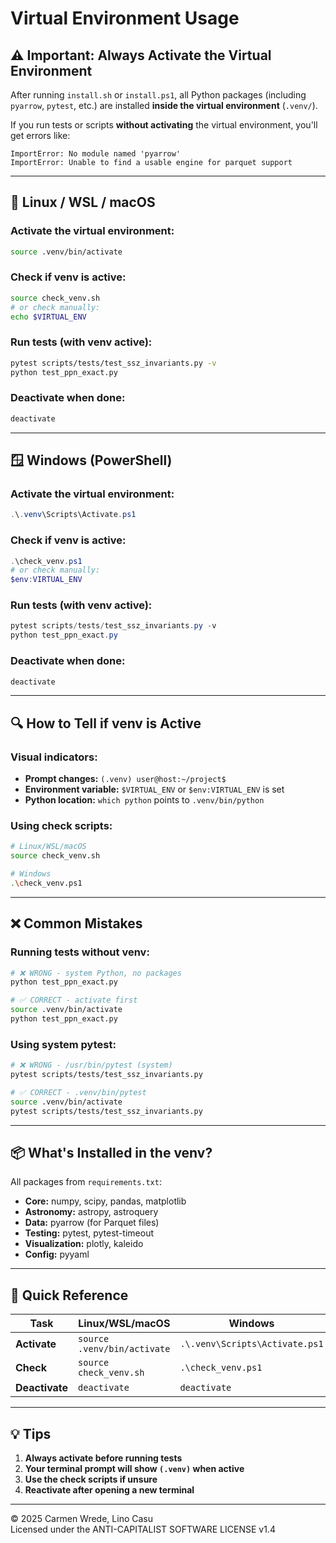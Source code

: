 # Virtual Environment Usage

## ⚠️ Important: Always Activate the Virtual Environment

After running `install.sh` or `install.ps1`, all Python packages (including `pyarrow`, `pytest`, etc.) are installed **inside the virtual environment** (`.venv/`).

If you run tests or scripts **without activating** the virtual environment, you'll get errors like:

```
ImportError: No module named 'pyarrow'
ImportError: Unable to find a usable engine for parquet support
```

---

## 🐧 Linux / WSL / macOS

### Activate the virtual environment:
```bash
source .venv/bin/activate
```

### Check if venv is active:
```bash
source check_venv.sh
# or check manually:
echo $VIRTUAL_ENV
```

### Run tests (with venv active):
```bash
pytest scripts/tests/test_ssz_invariants.py -v
python test_ppn_exact.py
```

### Deactivate when done:
```bash
deactivate
```

---

## 🪟 Windows (PowerShell)

### Activate the virtual environment:
```powershell
.\.venv\Scripts\Activate.ps1
```

### Check if venv is active:
```powershell
.\check_venv.ps1
# or check manually:
$env:VIRTUAL_ENV
```

### Run tests (with venv active):
```powershell
pytest scripts/tests/test_ssz_invariants.py -v
python test_ppn_exact.py
```

### Deactivate when done:
```powershell
deactivate
```

---

## 🔍 How to Tell if venv is Active

### Visual indicators:
- **Prompt changes:** `(.venv) user@host:~/project$`
- **Environment variable:** `$VIRTUAL_ENV` or `$env:VIRTUAL_ENV` is set
- **Python location:** `which python` points to `.venv/bin/python`

### Using check scripts:
```bash
# Linux/WSL/macOS
source check_venv.sh

# Windows
.\check_venv.ps1
```

---

## ❌ Common Mistakes

### Running tests without venv:
```bash
# ❌ WRONG - system Python, no packages
python test_ppn_exact.py

# ✅ CORRECT - activate first
source .venv/bin/activate
python test_ppn_exact.py
```

### Using system pytest:
```bash
# ❌ WRONG - /usr/bin/pytest (system)
pytest scripts/tests/test_ssz_invariants.py

# ✅ CORRECT - .venv/bin/pytest
source .venv/bin/activate
pytest scripts/tests/test_ssz_invariants.py
```

---

## 📦 What's Installed in the venv?

All packages from `requirements.txt`:
- **Core:** numpy, scipy, pandas, matplotlib
- **Astronomy:** astropy, astroquery
- **Data:** pyarrow (for Parquet files)
- **Testing:** pytest, pytest-timeout
- **Visualization:** plotly, kaleido
- **Config:** pyyaml

---

## 🚀 Quick Reference

| Task | Linux/WSL/macOS | Windows |
|------|-----------------|---------|
| **Activate** | `source .venv/bin/activate` | `.\.venv\Scripts\Activate.ps1` |
| **Check** | `source check_venv.sh` | `.\check_venv.ps1` |
| **Deactivate** | `deactivate` | `deactivate` |

---

## 💡 Tips

1. **Always activate before running tests**
2. **Your terminal prompt will show `(.venv)` when active**
3. **Use the check scripts if unsure**
4. **Reactivate after opening a new terminal**

---

© 2025 Carmen Wrede, Lino Casu  
Licensed under the ANTI-CAPITALIST SOFTWARE LICENSE v1.4

